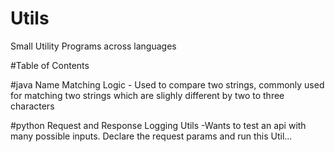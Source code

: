 # Utils
Small Utility Programs across languages

#Table of Contents

#java
Name Matching Logic - Used to compare two strings, commonly used for matching two strings which are slighly different by two to three characters

#python
Request and Response Logging Utils -Wants to test an api with many possible inputs. Declare the request params and run this Util...

